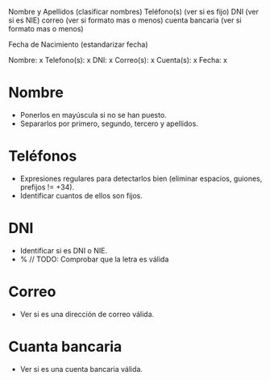 Nombre y Apellidos              (clasificar nombres)
Teléfono(s)                     (ver si es fijo)
DNI                             (ver si es NIE)
correo                          (ver si formato mas o menos)
cuenta bancaria                 (ver si formato mas o menos)

Fecha de Nacimiento             (estandarizar fecha)


Nombre:         x
Telefono(s):    x
DNI:            x
Correo(s):      x
Cuenta(s):      x
Fecha:          x


# Nombre
- Ponerlos en mayúscula si no se han puesto.
- Separarlos por primero, segundo, tercero y apellidos.

# Teléfonos
- Expresiones regulares para detectarlos bien (eliminar espacios, guiones, prefijos != +34).
- Identificar cuantos de ellos son fijos.

# DNI
- Identificar si es DNI o NIE.
- % // TODO: Comprobar que la letra es válida

# Correo
- Ver si es una dirección de correo válida.

# Cuanta bancaria
- Ver si es una cuenta bancaria válida.
